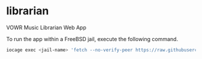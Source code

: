 # librarian
VOWR Music Librarian Web App

To run the app within a FreeBSD jail, execute the following command.

```bash
iocage exec <jail-name> 'fetch --no-verify-peer https://raw.githubusercontent.com/jwfh/librarian/master/jailup -o - | sh'
```
